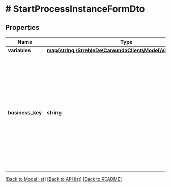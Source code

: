 # # StartProcessInstanceFormDto

## Properties

Name | Type | Description | Notes
------------ | ------------- | ------------- | -------------
**variables** | [**map[string,\StrehleDe\CamundaClient\Model\VariableValueDto]**](VariableValueDto.md) |  | [optional] 
**business_key** | **string** | The business key the process instance is to be initialized with. The business key uniquely identifies the process instance in the context of the given process definition. | [optional] 

[[Back to Model list]](../../README.md#documentation-for-models) [[Back to API list]](../../README.md#documentation-for-api-endpoints) [[Back to README]](../../README.md)


